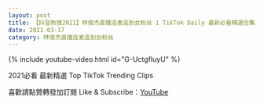 ```yaml
---
layout: post
title: 【抖音熱搜2021】林俊杰直播连麦连到女粉丝 1 TikTok Daily 最新必看精選合集2021 03 17
date: 2021-03-17
category: 林俊杰直播连麦连到女粉丝
---
```


{% include youtube-video.html id="G-UctgfIuyU" %}

2021必看 最新精選 Top TikTok Trending Clips

喜歡請點贊轉發加訂閱 Like & Subscribe：[YouTube](https://www.youtube.com/channel/UCAoR7VcanIPd04uEq_GIylA/videos)

